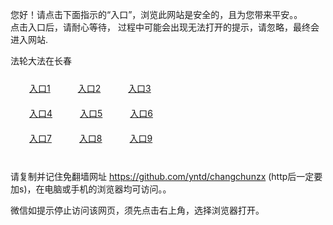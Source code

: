 您好！请点击下面指示的“入口”，浏览此网站是安全的，且为您带来平安。。 <br/>
点击入口后，请耐心等待， 过程中可能会出现无法打开的提示，请忽略，最终会进入网站. </br>

法轮大法在长春<br/>
<div style="padding:10px"><a style="margin:20px" target="_blank" href="https://d130rq5qeexnky.cloudfront.net/2Qpsp?arffc" id="ccLink1" rel="nofollow">入口1</a> <a target="_blank" style="margin:20px" href="https://d3e7ghfi9kyec5.cloudfront.net/2Qpsp?rsideokr" id="ccLink2" rel="nofollow">入口2</a> <a style="margin:20px" target="_blank" href="https://dnn0d11i9vm3s.cloudfront.net/2Qpsp?rpjqivau" id="ccLink3" rel="nofollow">入口3</a></div>

<div style="padding:10px" ><a style="margin:20px" target="_blank" href="https://d130rq5qeexnky.cloudfront.net/2Qpsp?arffc" id="ccLink4" rel="nofollow">入口4</a> <a style="margin:20px" href="https://d3e7ghfi9kyec5.cloudfront.net/2Qpsp?rsideokr" target="_blank" id="ccLink5" rel="nofollow">入口5</a> <a style="margin:20px" href="https://dnn0d11i9vm3s.cloudfront.net/2Qpsp?rpjqivau" target="_blank" id="ccLink6" rel="nofollow">入口6</a></div>

<div style="padding:10px"><a style="margin:20px" target="_blank" href="https://d130rq5qeexnky.cloudfront.net/2Qpsp?arffc" id="ccLink7" rel="nofollow">入口7</a> <a style="margin:20px" href="https://d3e7ghfi9kyec5.cloudfront.net/2Qpsp?rsideokr" target="_blank" id="ccLink8" rel="nofollow">入口8</a> <a style="margin:20px" target="_blank" href="https://dnn0d11i9vm3s.cloudfront.net/2Qpsp?rpjqivau" id="ccLink9" rel="nofollow">入口9</a></div>

<br/>



请复制并记住免翻墙网址 https://github.com/yntd/changchunzx (http后一定要加s)，在电脑或手机的浏览器均可访问。。<br/>

微信如提示停止访问该网页，须先点击右上角，选择浏览器打开。
